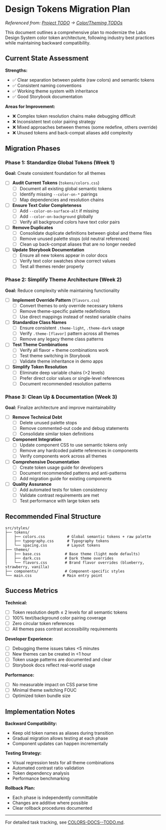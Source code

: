 # Design Tokens Migration Plan

_Referenced from: [Project TODO](TODO.md) → [Color/Theming TODOs](design-system/src/styles/COLORS-DOCS--TODO.md)_

This document outlines a comprehensive plan to modernize the Labs Design System color token architecture, following industry best practices while maintaining backward compatibility.

## Current State Assessment

**Strengths:**
- ✅ Clear separation between palette (raw colors) and semantic tokens
- ✅ Consistent naming conventions
- ✅ Working theme system with inheritance
- ✅ Good Storybook documentation

**Areas for Improvement:**
- ❌ Complex token resolution chains make debugging difficult
- ❌ Inconsistent text color pairing strategy
- ❌ Mixed approaches between themes (some redefine, others override)
- ❌ Unused tokens and back-compat aliases add complexity

## Migration Phases

### Phase 1: Standardize Global Tokens (Week 1)
**Goal:** Create consistent foundation for all themes

- [ ] **Audit Current Tokens** (`tokens/colors.css`)
  - [ ] Document all existing global semantic tokens
  - [ ] Identify missing `--color-on-*` pairings
  - [ ] Map dependencies and resolution chains

- [ ] **Ensure Text Color Completeness**
  - [ ] Add `--color-on-surface-alt` if missing
  - [ ] Add `--color-on-background` globally
  - [ ] Verify all background colors have text color pairs

- [ ] **Remove Duplicates**
  - [ ] Consolidate duplicate definitions between global and theme files
  - [ ] Remove unused palette stops (old neutral references)
  - [ ] Clean up back-compat aliases that are no longer needed

- [ ] **Update Storybook Documentation**
  - [ ] Ensure all new tokens appear in color docs
  - [ ] Verify text color swatches show correct values
  - [ ] Test all themes render properly

### Phase 2: Simplify Theme Architecture (Week 2)
**Goal:** Reduce complexity while maintaining functionality

- [ ] **Implement Override Pattern** (`flavors.css`)
  - [ ] Convert themes to only override necessary tokens
  - [ ] Remove theme-specific palette redefinitions
  - [ ] Use direct mappings instead of nested variable chains

- [ ] **Standardize Class Names**
  - [ ] Ensure consistent `.theme-light`, `.theme-dark` usage
  - [ ] Verify `.theme-[flavor]` pattern across all themes
  - [ ] Remove any legacy theme class patterns

- [ ] **Test Theme Combinations**
  - [ ] Verify all flavor + theme combinations work
  - [ ] Test theme switching in Storybook
  - [ ] Validate theme inheritance in demo apps

- [ ] **Simplify Token Resolution**
  - [ ] Eliminate deep variable chains (>2 levels)
  - [ ] Prefer direct color values or single-level references
  - [ ] Document recommended resolution patterns

### Phase 3: Clean Up & Documentation (Week 3)
**Goal:** Finalize architecture and improve maintainability

- [ ] **Remove Technical Debt**
  - [ ] Delete unused palette stops
  - [ ] Remove commented-out code and debug statements
  - [ ] Consolidate similar token definitions

- [ ] **Component Integration**
  - [ ] Update component CSS to use semantic tokens only
  - [ ] Remove any hardcoded palette references in components
  - [ ] Verify components work across all themes

- [ ] **Comprehensive Documentation**
  - [ ] Create token usage guide for developers
  - [ ] Document recommended patterns and anti-patterns
  - [ ] Add migration guide for existing components

- [ ] **Quality Assurance**
  - [ ] Add automated tests for token consistency
  - [ ] Validate contrast requirements are met
  - [ ] Test performance with large token sets

## Recommended Final Structure

```
src/styles/
├── tokens/
│   ├── colors.css          # Global semantic tokens + raw palette
│   ├── typography.css      # Typography tokens
│   └── spacing.css         # Layout tokens
├── themes/
│   ├── base.css           # Base theme (light mode defaults)
│   ├── dark.css           # Dark theme overrides
│   └── flavors.css        # Brand flavor overrides (blueberry, strawberry, vanilla)
├── components/            # Component-specific styles
└── main.css              # Main entry point
```

## Success Metrics

**Technical:**
- [ ] Token resolution depth ≤ 2 levels for all semantic tokens
- [ ] 100% text/background color pairing coverage
- [ ] Zero circular token references
- [ ] All themes pass contrast accessibility requirements

**Developer Experience:**
- [ ] Debugging theme issues takes <5 minutes
- [ ] New themes can be created in <1 hour
- [ ] Token usage patterns are documented and clear
- [ ] Storybook docs reflect real-world usage

**Performance:**
- [ ] No measurable impact on CSS parse time
- [ ] Minimal theme switching FOUC
- [ ] Optimized token bundle size

## Implementation Notes

**Backward Compatibility:**
- Keep old token names as aliases during transition
- Gradual migration allows testing at each phase
- Component updates can happen incrementally

**Testing Strategy:**
- Visual regression tests for all theme combinations
- Automated contrast ratio validation
- Token dependency analysis
- Performance benchmarking

**Rollback Plan:**
- Each phase is independently committable
- Changes are additive where possible
- Clear rollback procedures documented

---

For detailed task tracking, see [COLORS-DOCS--TODO.md](design-system/src/styles/COLORS-DOCS--TODO.md).
